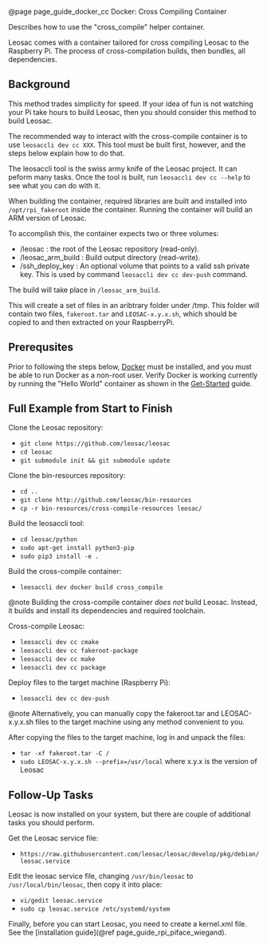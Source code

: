 @page page_guide_docker_cc Docker: Cross Compiling Container

Describes how to use the "cross_compile" helper container.
 
Leosac comes with a container tailored for cross compiling Leosac to the Raspberry Pi.
The process of cross-compilation builds, then bundles, all dependencies.


Background
----------

This method trades simplicity for speed. If your idea of fun is not watching your Pi take hours to build Leosac, then you should consider this method to build Leosac.

The recommended way to interact with the cross-compile container is to use `leosaccli dev cc XXX`. 
This tool must be built first, however, and the steps below explain how to do that.

The leosaccli tool is the swiss army knife of the Leosac project. It can peform many tasks.
Once the tool is built, run `leosaccli dev cc --help` to see what you can do with it.

When building the container, required libraries are built and installed into `/opt/rpi_fakeroot` inside the container.
Running the container will build an ARM version of Leosac. 

To accomplish this, the container expects two or three volumes:
  + /leosac : the root of the Leosac repository (read-only).
  + /leosac_arm_build : Build output directory (read-write).
  + /ssh_deploy_key : An optional volume that points to a valid ssh private key.
    This is used by command `leosaccli dev cc dev-push` command.
  
The build will take place in `/leosac_arm_build`.

This will create a set of files in an aribtrary folder under /tmp. This folder will contain two files, `fakeroot.tar` and `LEOSAC-x.y.x.sh`, which should be copied to and then extracted on your RaspberryPi.


Prerequsites
------------

Prior to following the steps below, [Docker](https://docs.docker.com/get-started/) must be installed, and you must be able to run Docker as a non-root user.
Verify Docker is working currently by running the "Hello World" container as shown in the [Get-Started](https://docs.docker.com/get-started/) guide.


Full Example from Start to Finish
---------------------------------

Clone the Leosac repository:
  + `git clone https://github.com/leosac/leosac`
  + `cd leosac`
  + `git submodule init && git submodule update`

Clone the bin-resources repository:
  + `cd ..`
  + `git clone http://github.com/leosac/bin-resources`
  + `cp -r bin-resources/cross-compile-resources leosac/`
  
Build the leosaccli tool:
  + `cd leosac/python`
  + `sudo apt-get install python3-pip`
  + `sudo pip3 install -e .`

Build the cross-compile container:
  + `leosaccli dev docker build cross_compile`

@note Building the cross-compile container *does not* build Leosac. Instead, it builds and install its dependencies and required toolchain.
  
Cross-compile Leosac:
  + `leosaccli dev cc cmake`
  + `leosaccli dev cc fakeroot-package`
  + `leosaccli dev cc make`
  + `leosaccli dev cc package`

Deploy files to the target machine (Raspberry Pi):
  + `leosaccli dev cc dev-push`

@note Alternatively, you can manually copy the fakeroot.tar and LEOSAC-x.y.x.sh files to the target machine using any method convenient to you.

After copying the files to the target machine, log in and unpack the files:
  + `tar -xf fakeroot.tar -C /`
  + `sudo LEOSAC-x.y.x.sh --prefix=/usr/local` where x.y.x is the version of Leosac


Follow-Up Tasks
---------------

Leosac is now installed on your system, but there are couple of additional tasks you should perform.

Get the Leosac service file:
  + `https://raw.githubusercontent.com/leosac/leosac/develop/pkg/debian/leosac.service`

Edit the leosac service file, changing `/usr/bin/leosac` to `/usr/local/bin/leosac`, then copy it into place:
  + `vi/gedit leosac.service`
  + `sudo cp leosac.service /etc/systemd/system`

Finally, before you can start Leosac, you need to create a kernel.xml file. See the [installation guide](@ref page_guide_rpi_piface_wiegand).

